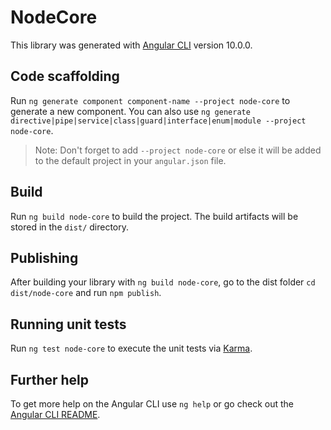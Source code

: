 # NodeCore

This library was generated with [Angular CLI](https://github.com/angular/angular-cli) version 10.0.0.

## Code scaffolding

Run `ng generate component component-name --project node-core` to generate a new component. You can also use `ng generate directive|pipe|service|class|guard|interface|enum|module --project node-core`.
> Note: Don't forget to add `--project node-core` or else it will be added to the default project in your `angular.json` file. 

## Build

Run `ng build node-core` to build the project. The build artifacts will be stored in the `dist/` directory.

## Publishing

After building your library with `ng build node-core`, go to the dist folder `cd dist/node-core` and run `npm publish`.

## Running unit tests

Run `ng test node-core` to execute the unit tests via [Karma](https://karma-runner.github.io).

## Further help

To get more help on the Angular CLI use `ng help` or go check out the [Angular CLI README](https://github.com/angular/angular-cli/blob/master/README.md).
